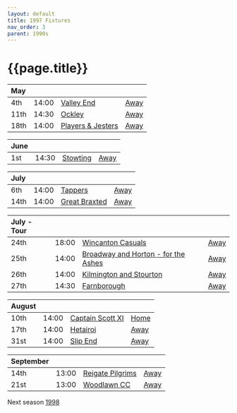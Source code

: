 ```yaml
---
layout: default
title: 1997 Fixtures
nav_order: 3
parent: 1990s
---
```


# {{page.title}}

| May |  |  |  |
|:---|:---|:---|:---|
| 4th | 14:00 | [Valley End](valley-end) | [Away](https://goo.gl/maps/FydUsYopPZ2TY6oz7) |
| 11th | 14:30 | [Ockley](ockley) | [Away](https://goo.gl/maps/vmhvFhbrVZGrsXAAA) |
| 18th | 14:00 | [Players & Jesters](players-and-jesters) | [Away](https://goo.gl/maps/ukdF3sNcLiJxwM6Q7) |

| June |  |  |  |
|:---|:---|:---|:---|
| 1st | 14:30 | [Stowting](stowting) | [Away](https://goo.gl/maps/A5HTfBKbD44fwSDq7) |

| July |  |  |  |
|:---|:---|:---|:---|
| 6th | 14:00 | [Tappers](tappers) | [Away](https://goo.gl/maps/VrSWAsVDD2Xi4Nxy9) |
| 14th | 14:00 | [Great Braxted](great-braxted) | [Away](https://goo.gl/maps/5dWvmTH5gDhjv58u6) |

| July - Tour |  |  |  |
|:---|:---|:---|:---|
| 24th | 18:00 | [Wincanton Casuals](wincanton-casuals) | [Away](https://goo.gl/maps/5M6QZuQgUoBsqkLC6) |
| 25th | 14:00 | [Broadway and Horton - for the Ashes](broadway-and-horton) | [Away](https://goo.gl/maps/orv3RETHUX95dBWv7) |
| 26th | 14:00 | [Kilmington and Stourton](kilmington-and-stourton) | [Away](https://goo.gl/maps/37Jcbp5xca4G83S86) |
| 27th | 14:30 | [Farnborough](farnborough) | [Away](https://goo.gl/maps/G4iH2NHYzVD4aPhM6) |

| August |  |  |  |
|:---|:---|:---|:---|
| 10th | 14:00 | [Captain Scott XI](captain-scott) | [Home](https://goo.gl/maps/EjPBbbQzB68hceQf9) |
| 17th | 14:00 | [Hetairoi](hetairoi) | [Away](https://goo.gl/maps/AfwCKu9WW93YqXJa6) |
| 31st | 14:00 | [Slip End](slip-end) | [Away](https://goo.gl/maps/ZLBm7odMnTZkXcnU7) |

| September |  |  |  |
|:---|:---|:---|:---|
| 14th | 13:00 | [Reigate Pilgrims](reigate-pilgrims) | [Away](https://goo.gl/maps/ST1noXseCHDW1t56A) |
| 21st | 13:00 | [Woodlawn CC](woodlawn-cc) | [Away](https://goo.gl/maps/kUS1Stscq1NEsAR28) |

Next season [1998](../1998)